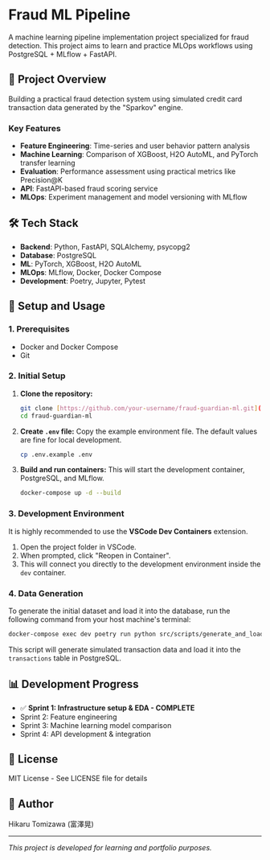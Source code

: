 # Fraud ML Pipeline

A machine learning pipeline implementation project specialized for fraud detection. This project aims to learn and practice MLOps workflows using PostgreSQL + MLflow + FastAPI.

## 🎯 Project Overview

Building a practical fraud detection system using simulated credit card transaction data generated by the "Sparkov" engine.

### Key Features
- **Feature Engineering**: Time-series and user behavior pattern analysis
- **Machine Learning**: Comparison of XGBoost, H2O AutoML, and PyTorch transfer learning
- **Evaluation**: Performance assessment using practical metrics like Precision@K
- **API**: FastAPI-based fraud scoring service
- **MLOps**: Experiment management and model versioning with MLflow

## 🛠️ Tech Stack

- **Backend**: Python, FastAPI, SQLAlchemy, psycopg2
- **Database**: PostgreSQL
- **ML**: PyTorch, XGBoost, H2O AutoML
- **MLOps**: MLflow, Docker, Docker Compose
- **Development**: Poetry, Jupyter, Pytest

## 🚀 Setup and Usage

### 1. Prerequisites
- Docker and Docker Compose
- Git

### 2. Initial Setup
1.  **Clone the repository:**
    ```bash
    git clone [https://github.com/your-username/fraud-guardian-ml.git](https://github.com/your-username/fraud-guardian-ml.git)
    cd fraud-guardian-ml
    ```
2.  **Create `.env` file:**
    Copy the example environment file. The default values are fine for local development.
    ```bash
    cp .env.example .env
    ```
3.  **Build and run containers:**
    This will start the development container, PostgreSQL, and MLflow.
    ```bash
    docker-compose up -d --build
    ```

### 3. Development Environment
It is highly recommended to use the **VSCode Dev Containers** extension.
1.  Open the project folder in VSCode.
2.  When prompted, click "Reopen in Container".
3.  This will connect you directly to the development environment inside the `dev` container.

### 4. Data Generation
To generate the initial dataset and load it into the database, run the following command from your host machine's terminal:
```bash
docker-compose exec dev poetry run python src/scripts/generate_and_load.py
````

This script will generate simulated transaction data and load it into the `transactions` table in PostgreSQL.

## 📊 Development Progress

  - ✅ **Sprint 1: Infrastructure setup & EDA - COMPLETE**
  - Sprint 2: Feature engineering
  - Sprint 3: Machine learning model comparison
  - Sprint 4: API development & integration

## 📝 License

MIT License - See LICENSE file for details

## 👤 Author

Hikaru Tomizawa (富澤晃)

-----

*This project is developed for learning and portfolio purposes.*
